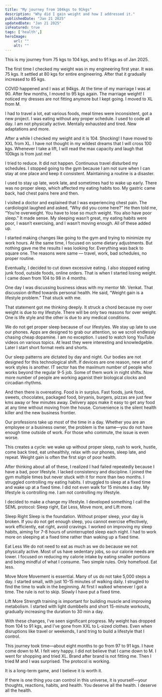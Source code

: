 ```yaml
---
title: "My journey from 104kgs to 91kgs"
description: "Why did I gain weight and how I addressed it."
publishedDate: "Jan 21 2025"
updatedDate: "Jan 21 2025"
isFeatured: true
tags: ['health',]
heroImage:
    url: ""
    alt: ""
---
```


This is my journey from 75 kgs to 104 kgs, and to 91 kgs as of Jan 2025. 

The first time I checked my weight was in my engineering first year. It was 75 kgs. It settled at 80 kgs for entire engineering. After that it gradually increased to 85 kgs.

COVID happened and I was at 94kgs. At the time of my marriage I was at 90. After few months, I moved to 95 kgs again. The marriage weight! I noticed my dresses are not fitting anymore but I kept going. I moved to XL from M. 

I had to travel a lot, eat various foods, meal times were inconsistent, got a new project. I was eating without any proper schedule. I used to code all day. I am not physically active. Mentally exhausted and tired. New adaptations and more. 

After a while I checked my weight and it is 104. Shocking! I have moved to XXL from XL. I have not thought in my wildest dreams that I will cross 100 kgs. Whenever I take a lift, I will read the max capacity and laugh that 100kgs is from just me!

I tried to reduce. It did not happen. Continuous travel disturbed my schedules. I stopped going to the gym because I am not sure when I can stay at one place and keep it consistent. Maintaining a routine is a disaster.

I used to stay up late, work late, and sometimes had to wake up early. There was no proper sleep, which affected my eating habits too. My gastric came back, had chest pains here and then.

I visited a doctor and explained that I was experiencing chest pain. The cardiologist laughed and asked, “Why did you come here?” He then told me, “You’re overweight. You have to lose so much weight. You also have poor sleep.” It made sense. My sleeping wasn’t great, my eating habits were poor, I wasn’t exercising, and I wasn’t moving enough. All of these added up.

I started making changes like going to the gym and trying to minimize my work hours. At the same time, I focused on some dietary adjustments. But nothing gave me the results I was looking for. Everything was back to square one. The reasons were same — travel, work, bad schedules, no proper routine.

Eventually, I decided to cut down excessive eating. I also stopped eating junk food, outside foods, online orders. That is when I started losing weight. I came down from 104 to 98 in 4 months.

One day I was discussing business ideas with my mentor Mr. Venkat. That discussion drifted towards personal health. He said, “Weight gain is a lifestyle problem.” That stuck with me.

That statement got me thinking deeply. It struck a chord because my over weight is due to my lifestyle. There will be only two reasons for over weight. One is life style and the other is due to any medical conditions. 

We do not get proper sleep because of our lifestyles. We stay up late to use our phones. Apps are designed to grab our attention, so we scroll endlessly chasing cheap dopamine. I am no exception. I used to watch long YouTube videos on various topics. At least they were interesting and knowledgeble. Later I start short format reels and shorts.

Our sleep patterns are dictated by day and night. Our bodies are not designed for this technological shift. If devices are one reason, new set of work styles is another. IT sector has the maximum number of people who works beyond the regular 9-5 job. Some of them work in night shifts. Now more number of people are working aganist their biological clocks and circadian rhythms.

And then there is overeating. Food is in surplus. Fast foods, junk food, sweets, chocolates, packaged food, biryanis, burgers, pizzas are just few kms away or few minutes away. Delivery apps make it easy to get any food at any time without moving from the house. Convenience is the silent health killer and the new business frontier.

Our professions take up most of the time in a day. Whether you are an employee or a business owner, the problem is the same—you do not have enough time outside of work. For those who commute, the issue is even worse.

This creates a cycle: we wake up without proper sleep, rush to work, hustle, come back tired, eat unhealthily, relax with our phones, sleep late, and repeat. Weight gain is often the first sign of poor health.

After thinking about all of these, I realized I had failed repeatedly because I have a bad, poor lifestyle. I lacked consistency and discipline. I joined the gym multiple times but never stuck with it for more than two months. I struggled controlling my eating habits. I struggled to sleep at a fixed time and wake up at a fixed time. I did not even walk for 15 minutes a day. My lifestyle is controlling me. I am not controlling my lifestyle.

I decided to make a change my lifestyle. I developed something I call the SEML protocol: Sleep right, Eat Less, Move more, and Lift more. 

Sleep Right
Sleep is the foundation. Without proper sleep, your day is broken. If you do not get enough sleep, you cannot exercise effectively, work efficiently, eat right, avoid cravings. I worked on improving my sleep habits, aiming for 7-8 hours of uninterrupted sleep each night. I had to work more on sleeping at a fixed time rather than waking up a fixed time.

Eat Less
We do not need to eat as much as we do because we not physically active. Most of us have sedentary jobs, so our calorie needs are lower. I focused on reducing my calorie intake by eating smaller portions and being mindful of what I consume. Two simple rules. Only homefood. Eat less.

Move More
Movement is essential. Many of us do not take 5,000 steps a day. I started small, with just 10-15 minutes of walking daily. I strugled to find the time to walk in the beginning. At first I walked whenever I got a time. The rule is not to skip. Slowly I have put a fixed time. 

Lift More
Strength training is important for building muscle and improving metabolism. I started with light dumbbells and short 15-minute workouts, gradually increasing the duration to 30 min a day.

With these changes, I’ve seen significant progress. My weight has dropped from 104 to 91 kgs, and I’ve gone from XXL to L-sized clothes. Even when disruptions like travel or weekends, I and tring to build a lifestyle that I control.

This journey took time—about eight months to go from 97 to 91 kgs. I have come down to M. I felt very happy. I did not believe that I came down to M. I went for shopping and tried XL. Brand after brand is not fitting me. Then I tried M and I was surprised. The protocol is working.

It is a long-term game, and I believe it is worth it.

If there is one thing you can control in this universe, it is yourself—your thoughts, reactions, habits, and health. You deserve all the health. I deserve all the health.